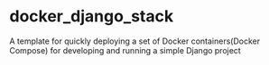 # docker_django_stack
A template for quickly deploying a set of Docker containers(Docker Compose) for developing and running a simple Django project
